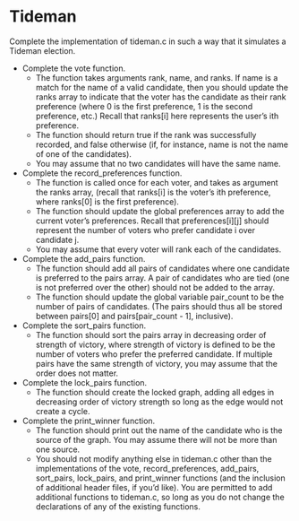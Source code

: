 # Tideman

Complete the implementation of tideman.c in such a way that it simulates a Tideman election.

- Complete the vote function.
  - The function takes arguments rank, name, and ranks. If name is a match for the name of a valid candidate, then you should update the ranks array to indicate that the voter has the candidate as their rank preference (where 0 is the first preference, 1 is the second preference, etc.)
Recall that ranks[i] here represents the user’s ith preference.
  - The function should return true if the rank was successfully recorded, and false otherwise (if, for instance, name is not the name of one of the candidates).
  - You may assume that no two candidates will have the same name.
- Complete the record_preferences function.
  - The function is called once for each voter, and takes as argument the ranks array, (recall that ranks[i] is the voter’s ith preference, where ranks[0] is the first preference).
  - The function should update the global preferences array to add the current voter’s preferences. Recall that preferences[i][j] should represent the number of voters who prefer candidate i over candidate j.
  - You may assume that every voter will rank each of the candidates.
- Complete the add_pairs function.
  - The function should add all pairs of candidates where one candidate is preferred to the pairs array. A pair of candidates who are tied (one is not preferred over the other) should not be added to the array.
  - The function should update the global variable pair_count to be the number of pairs of candidates. (The pairs should thus all be stored between pairs[0] and pairs[pair_count - 1], inclusive).
- Complete the sort_pairs function.
  - The function should sort the pairs array in decreasing order of strength of victory, where strength of victory is defined to be the number of voters who prefer the preferred candidate. If multiple pairs have the same strength of victory, you may assume that the order does not matter.
- Complete the lock_pairs function.
  - The function should create the locked graph, adding all edges in decreasing order of victory strength so long as the edge would not create a cycle.
- Complete the print_winner function.
  - The function should print out the name of the candidate who is the source of the graph. You may assume there will not be more than one source.
  - You should not modify anything else in tideman.c other than the implementations of the vote, record_preferences, add_pairs, sort_pairs, lock_pairs, and print_winner functions (and the inclusion of additional header files, if you’d like). You are permitted to add additional functions to tideman.c, so long as you do not change the declarations of any of the existing functions.
